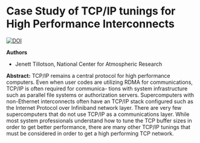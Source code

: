 # Case Study of TCP/IP tunings for High Performance Interconnects

[![DOI](https://zenodo.org/badge/DOI/10.5281/zenodo.4324241.svg)](https://doi.org/10.5281/zenodo.4324241)

**Authors**
* Jenett Tillotson, National Center for Atmospheric Research

**Abstract:**
TCP/IP remains a central protocol for high performance computers. Even when user codes are utilizing RDMA for communications, TCP/IP is often required for communica- tions with system infrastructure such as parallel file systems or authorization servers. Supercomputers with non-Ethernet interconnects often have an TCP/IP stack configured such as the Internet Protocol over Infiniband network layer. There are very few supercomputers that do not use TCP/IP as a communications layer. While most system professionals understand how to tune the TCP buffer sizes in order to get better performance, there are many other TCP/IP tunings that must be considered in order to get a high performing TCP network.
